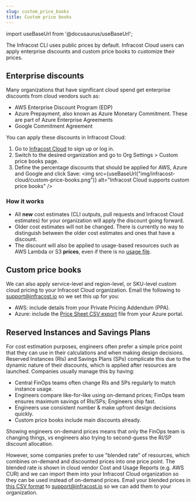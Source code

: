 ```yaml
---
slug: custom_price_books
title: Custom price books
---
```


import useBaseUrl from '@docusaurus/useBaseUrl';

The Infracost CLI uses public prices by default. Infracost Cloud users can apply enterprise discounts and custom price books to customize their prices.

## Enterprise discounts

Many organizations that have significant cloud spend get enterprise discounts from cloud vendors such as:

- AWS Enterprise Discount Program (EDP)
- Azure Prepayment, also known as Azure Monetary Commitment. These are part of Azure Enterprise Agreements
- Google Commitment Agreement

You can apply these discounts in Infracost Cloud:

1. Go to [Infracost Cloud](https://dashboard.infracost.io) to sign up or log in.
2. Switch to the desired organization and go to Org Settings > Custom price books page.
3. Define the percentage discounts that should be applied for AWS, Azure and Google and click Save:
   <img src={useBaseUrl("img/infracost-cloud/custom-price-books.png")} alt="Infracost Cloud supports custom price books" />

### How it works

- All **new** cost estimates (CLI outputs, pull requests and Infracost Cloud estimates) for your organization will apply the discount going forward.
- Older cost estimates will not be changed. There is currently no way to distinguish between the older cost estimates and ones that have a discount.
- The discount will also be applied to usage-based resources such as AWS Lambda or S3 **prices**, even if there is no [usage file](/docs/features/usage_based_resources/).

## Custom price books

We can also apply service-level and region-level, or SKU-level custom cloud pricing to your Infracost Cloud organization. Email the following to [support@infracost.io](mailto:support@infracost.io) so we set this up for you:

- AWS: include details from your Private Pricing Addendum (PPA).
- Azure: include the [Price Sheet CSV export](https://learn.microsoft.com/en-us/azure/cost-management-billing/manage/ea-pricing?wt.mc_id=searchAPI_azureportal_inproduct_rmskilling&sessionId=e5ed2c1e32b5482c8c7c9a1ecf3b13b2#download-pricing-for-an-enterprise-agreement) file from your Azure portal.

## Reserved Instances and Savings Plans

For cost estimation purposes, engineers often prefer a simple price point that they can use in their calculations and when making design decisions. Reserved Instances (RIs) and Savings Plans (SPs) complicate this due to the dynamic nature of their discounts, which is applied after resources are launched. Companies usually manage this by having:

- Central FinOps teams often change RIs and SPs regularly to match instance usage.
- Engineers compare like-for-like using on-demand prices; FinOps team ensures maximum savings of RIs/SPs; Engineers ship fast.
- Engineers use consistent number & make upfront design decisions quickly.
- Custom price books include main discounts already.

Showing engineers on-demand prices means that only the FinOps team is changing things, vs engineers also trying to second-guess the RI/SP discount allocation.

However, some companies prefer to use "blended rate" of resources, which combines on-demand and discounted prices into one price point. The blended rate is shown in cloud vendor Cost and Usage Reports (e.g. AWS CUR) and we can import them into your Infracost Cloud organization so they can be used instead of on-demand prices. Email your blended prices in [this CSV format](/files/aws_custom_prices.csv) to [support@infracost.io](mailto:support@infracost.io) so we can add them to your organization.
